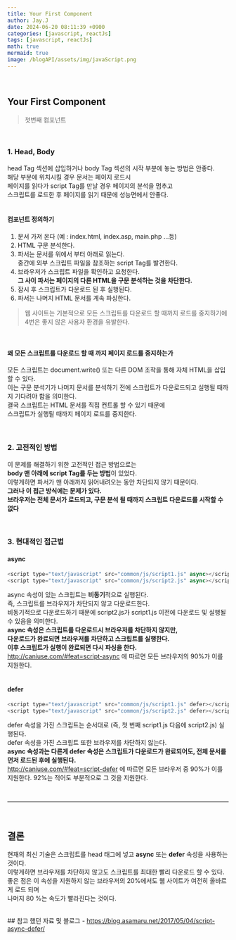 ```yaml
---
title: Your First Component
author: Jay.J
date: 2024-06-20 08:11:39 +0900
categories: [javascript, reactJs]
tags: [javascript, reactJs]
math: true
mermaid: true
image: /blogAPI/assets/img/javaScript.png
---
```


<br>

## Your First Component
> 첫번째 컴포넌트

<br>

### 1. Head, Body
head Tag 섹션에 삽입하거나 body Tag 섹션의 시작 부분에 놓는 방법은 안좋다.  
해당 부분에 위치시킬 경우 문서는 페이지 로드시  
페이지를 읽다가 script Tag를 만날 경우 페이지의 분석을 멈추고  
스크립트를 로드한 후 페이지를 읽기 때문에 성능면에서 안좋다.  
<br>

#### 컴포넌트 정의하기
1. 문서 가져 온다 (예 : index.html, index.asp, main.php ...등)
2. HTML 구문 분석한다.
3. 파서는 문서를 위에서 부터 아래로 읽는다.  
    중간에 외부 스크립트 파일을 참조하는 script Tag를 발견한다.
4. 브라우저가 스크립트 파일을 확인하고 요청한다.  
    <b>그 사이 파서는 페이지의 다른 HTML을 구문 분석하는 것을 차단한다.</b>
5. 잠시 후 스크립트가 다운로드 된 후 실행된다.
6. 파서는 나머지 HTML 문서를 계속 파싱한다.
  
> 웹 사이트는 기본적으로 모든 스크립트를 다운로드 할 때까지 로드를 중지하기에  
> 4번은 좋지 않은 사용자 환경을 유발한다.

<br>

#### 왜 모든 스크립트를 다운로드 할 때 까지 페이지 로드를 중지하는가  

모든 스크립트는 document.write() 또는 다른 DOM 조작을 통해 자체 HTML을 삽입 할 수 있다.  
이는 구문 분석기가 나머지 문서를 분석하기 전에 스크립트가 다운로드되고 실행될 때까지 기다려야 함을 의미한다.  
결국 스크립트는 HTML 문서를 직접 컨트롤 할 수 있기 때문에  
스크립트가 실행될 때까지 페이지 로드를 중지한다.

<br>

### 2. 고전적인 방법
이 문제를 해결하기 위한 고전적인 접근 방법으로는  
<b>body 맨 아래에 script Tag를 두는 방법</b>이 있었다.  
이렇게하면 파서가 맨 아래까지 읽어내려오는 동안 차단되지 않기 때문이다.  
<b>그러나 이 접근 방식에는 문제가 있다.  
브라우저는 전체 문서가 로드되고, 구문 분석 될 때까지 스크립트 다운로드를 시작할 수 없다</b>
  
<br>
  
### 3. 현대적인 접근법

#### async
```js
<script type="text/javascript" src="common/js/script1.js" async></script>
<script type="text/javascript" src="common/js/script2.js" async></script>
```
async 속성이 있는 스크립트는 <b>비동기</b>적으로 실행된다.  
즉, 스크립트를 브라우저가 차단되지 않고 다운로드한다.  
비동기적으로 다운로드하기 때문에 script2.js가 script1.js 이전에 다운로드 및 실행될 수 있음을 의미한다.  
<b>async 속성은 스크립트를 다운로드시 브라우저를 차단하지 않지만,  
다운로드가 완료되면 브라우저를 차단하고 스크립트를 실행한다.  
이후 스크립트가 실행이 완료되면 다시 파싱을 한다.</b>  
<a href="http://caniuse.com/#feat=script-async" target="_blank">http://caniuse.com/#feat=script-async</a> 에 따르면 모든 브라우저의 90%가 이를 지원한다.  
<br>

#### defer
```js
<script type="text/javascript" src="common/js/script1.js" defer></script>
<script type="text/javascript" src="common/js/script2.js" defer></script>
```
defer 속성을 가진 스크립트는 순서대로 (즉, 첫 번째 script1.js 다음에 script2.js) 실행된다.  
defer 속성을 가진 스크립트 또한 브라우저를 차단하지 않는다.  
<b>async 속성과는 다른게 defer 속성은 스크립트가 다운로드가 완료되어도, 전체 문서를 먼저 로드된 후에 실행된다.  </b>  
<a href="http://caniuse.com/#feat=script-defer" target="_blank">http://caniuse.com/#feat=script-defer</a> 에 따르면 모든 브라우저 중 90%가 이를 지원한다. 92%는 적어도 부분적으로 그 것을 지원한다.  
   
<br>
<hr>
<br>
  
## 결론
현재의 최신 기술은 스크립트를 head 태그에 넣고 <b>async</b> 또는 <b>defer</b> 속성을 사용하는 것이다.  
이렇게하면 브라우저를 차단하지 않고도 스크립트를 최대한 빨리 다운로드 할 수 있다.  
좋은 점은 이 속성을 지원하지 않는 브라우저의 20%에서도 웹 사이트가 여전히 올바르게 로드 되며  
나머지 80 %는 속도가 빨라진다는 것이다.

<br>
## 참고 했던 자료 및 블로그  
 - <a href="https://blog.asamaru.net/2017/05/04/script-async-defer/" target="_blank">https://blog.asamaru.net/2017/05/04/script-async-defer/</a>
 
